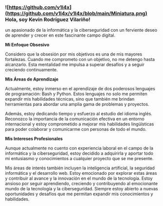 ### ![https://github.com/v1l4x](https://github.com/v1l4x/v1l4x/blob/main/Miniatura.png) Hola, soy Kevin Rodríguez Vilariño!

un apasionado de la informática y la ciberseguridad con un ferviente deseo de aprender y crecer en este fascinante campo digital.

**Mi Enfoque Obsesivo**

Considero que la obsesión por mis objetivos es una de mis mayores fortalezas. Cuando me comprometo con un objetivo, no me detengo hasta alcanzarlo. Esta mentalidad me impulsa a superar desafíos y a seguir creciendo continuamente.

**Mis Áreas de Aprendizaje**

Actualmente, estoy inmerso en el aprendizaje de dos poderosos lenguajes de programación: Bash y Python. Estos lenguajes no solo me permiten expandir mis habilidades técnicas, sino que también me brindan herramientas para abordar una amplia gama de problemas y proyectos.

Además, estoy dedicando tiempo y esfuerzo al estudio del idioma inglés. Reconozco la importancia de la comunicación efectiva en un entorno internacional y estoy comprometido a mejorar mis habilidades lingüísticas para poder colaborar y comunicarme con personas de todo el mundo.

**Mis Intereses Profesionales**

Aunque actualmente no cuento con experiencia laboral en el campo de la informática y la ciberseguridad, estoy decidido a adquirirla y aportar todo mi entusiasmo y conocimientos a cualquier proyecto que se me presente.

Mis áreas de interés también incluyen la inteligencia artificial, la seguridad informática y el desarrollo web. Estoy emocionado por explorar estas áreas y contribuir al avance y la innovación en el mundo de la tecnología.
Estoy ansioso por seguir aprendiendo, creciendo y contribuyendo al emocionante mundo de la tecnología y la ciberseguridad. Siempre estoy abierto a nuevas oportunidades y desafíos que me permitan expandir mis conocimientos y habilidades.

